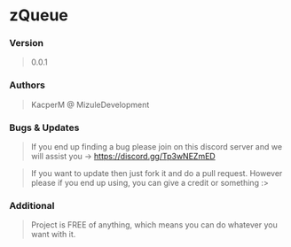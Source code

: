 # zQueue

### Version

> 0.0.1

### Authors

> KacperM @ MizuleDevelopment

### Bugs & Updates

> If you end up finding a bug please join on this discord server and we will assist you -> https://discord.gg/Tp3wNEZmED


> If you want to update then just fork it and do a pull request. However please if you end up using, you can give a credit or something :>

### Additional

> Project is FREE of anything, which means you can do whatever you want with it. 

